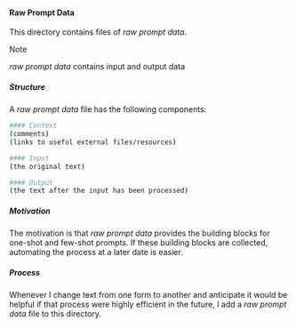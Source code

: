 #### Raw Prompt Data

This directory contains files of *raw prompt data*. 

>[!NOTE]
> *raw prompt data* contains input and output data

##### Structure
A *raw prompt data* file has the following components:

```bash
#### Context
(comments)
(links to useful external files/resources)

#### Input
(the original text)

#### Output
(the text after the input has been processed)
```

##### Motivation
The motivation is that *raw prompt data* provides the building blocks for one-shot and few-shot prompts. If these building blocks are collected, automating the process at a later date is easier.

##### Process
Whenever I change text from one form to another and anticipate it would be helpful if that process were highly efficient in the future, I add a *raw prompt data* file to this directory. 



